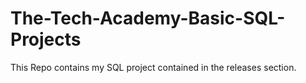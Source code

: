 # The-Tech-Academy-Basic-SQL-Projects
This Repo contains my SQL project contained in the releases section.
